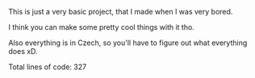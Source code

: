 This is just a very basic project, that I made when I was very bored.

I think you can make some pretty cool things with it tho.

Also everything is in Czech, so you'll have to figure out what everything does xD.

Total lines of code: 327